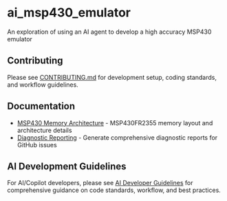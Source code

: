 # ai_msp430_emulator

An exploration of using an AI agent to develop a high accuracy MSP430 emulator

## Contributing

Please see [CONTRIBUTING.md](CONTRIBUTING.md) for development setup, coding standards, and workflow guidelines.

## Documentation

- [MSP430 Memory Architecture](docs/MSP430_MEMORY_ARCHITECTURE.md) - MSP430FR2355 memory layout and architecture details
- [Diagnostic Reporting](docs/DiagnosticReporting.md) - Generate comprehensive diagnostic reports for GitHub issues

## AI Development Guidelines

For AI/Copilot developers, please see [AI Developer Guidelines](.github/copilot-instructions.md) for
comprehensive guidance on code standards, workflow, and best practices.
